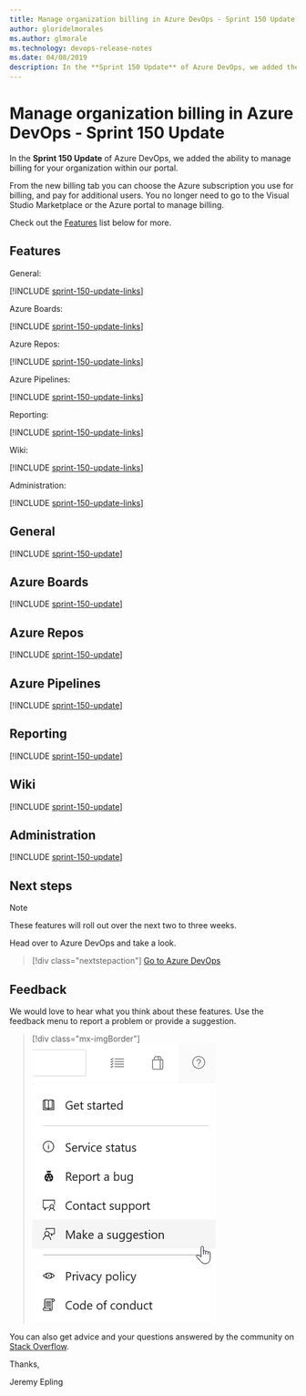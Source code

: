 ```yaml
---
title: Manage organization billing in Azure DevOps - Sprint 150 Update
author: gloridelmorales
ms.author: glmorale
ms.technology: devops-release-notes
ms.date: 04/08/2019
description: In the **Sprint 150 Update** of Azure DevOps, we added the ability to manage billing for your organization within our portal. 
---
```


# Manage organization billing in Azure DevOps - Sprint 150 Update

In the **Sprint 150 Update** of Azure DevOps, we added the ability to manage billing for your organization within our portal.

From the new billing tab you can choose the Azure subscription you use for billing, and pay for additional users. You no longer need to go to the Visual Studio Marketplace or the Azure portal to manage billing.

Check out the [Features](#features) list below for more.

## Features

General:

[!INCLUDE [sprint-150-update-links](includes/general/sprint-150-update-links.md)]

Azure Boards:

[!INCLUDE [sprint-150-update-links](includes/boards/sprint-150-update-links.md)]

Azure Repos:

[!INCLUDE [sprint-150-update-links](includes/repos/sprint-150-update-links.md)]

Azure Pipelines:

[!INCLUDE [sprint-150-update-links](includes/pipelines/sprint-150-update-links.md)]

Reporting:

[!INCLUDE [sprint-150-update-links](includes/reporting/sprint-150-update-links.md)]

Wiki:

[!INCLUDE [sprint-150-update-links](includes/wiki/sprint-150-update-links.md)]

Administration:

[!INCLUDE [sprint-150-update-links](includes/administration/sprint-150-update-links.md)]

## General

[!INCLUDE [sprint-150-update](includes/general/sprint-150-update.md)]

## Azure Boards

[!INCLUDE [sprint-150-update](includes/boards/sprint-150-update.md)]

## Azure Repos

[!INCLUDE [sprint-150-update](includes/repos/sprint-150-update.md)]

## Azure Pipelines

[!INCLUDE [sprint-150-update](includes/pipelines/sprint-150-update.md)]

## Reporting

[!INCLUDE [sprint-150-update](includes/reporting/sprint-150-update.md)]

## Wiki

[!INCLUDE [sprint-150-update](includes/wiki/sprint-150-update.md)]

## Administration

[!INCLUDE [sprint-150-update](includes/administration/sprint-150-update.md)]

## Next steps

> [!NOTE]
> These features will roll out over the next two to three weeks.

Head over to Azure DevOps and take a look.

> [!div class="nextstepaction"]
> [Go to Azure DevOps](https://go.microsoft.com/fwlink/?LinkId=307137&campaign=o~msft~docs~product-vsts~release-notes)

## Feedback

We would love to hear what you think about these features. Use the feedback menu to report a problem or provide a suggestion.

> [!div class="mx-imgBorder"]
> ![Make a suggestion](../media/make-a-suggestion.png)

You can also get advice and your questions answered by the community on [Stack Overflow](https://stackoverflow.com/questions/tagged/azure-devops).

Thanks,

Jeremy Epling
